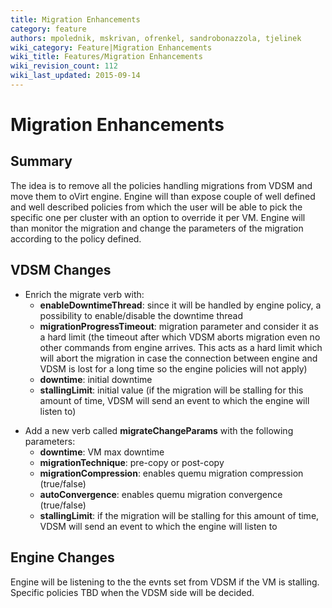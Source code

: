 ```yaml
---
title: Migration Enhancements
category: feature
authors: mpolednik, mskrivan, ofrenkel, sandrobonazzola, tjelinek
wiki_category: Feature|Migration Enhancements
wiki_title: Features/Migration Enhancements
wiki_revision_count: 112
wiki_last_updated: 2015-09-14
---
```


# Migration Enhancements

## Summary

The idea is to remove all the policies handling migrations from VDSM and move them to oVirt engine. Engine will than expose couple of well defined and well described policies from which the user will be able to pick the specific one per cluster with an option to override it per VM. Engine will than monitor the migration and change the parameters of the migration according to the policy defined.

## VDSM Changes

*   Enrich the migrate verb with:
    -   **enableDowntimeThread**: since it will be handled by engine policy, a possibility to enable/disable the downtime thread
    -   **migrationProgressTimeout**: migration parameter and consider it as a hard limit (the timeout after which VDSM aborts migration even no other commands from engine arrives. This acts as a hard limit which will abort the migration in case the connection between engine and VDSM is lost for a long time so the engine policies will not apply)
    -   **downtime**: initial downtime
    -   **stallingLimit**: initial value (if the migration will be stalling for this amount of time, VDSM will send an event to which the engine will listen to)

<!-- -->

*   Add a new verb called **migrateChangeParams** with the following parameters:
    -   **downtime**: VM max downtime
    -   **migrationTechnique**: pre-copy or post-copy
    -   **migrationCompression**: enables quemu migration compression (true/false)
    -   **autoConvergence**: enables quemu migration convergence (true/false)
    -   **stallingLimit**: if the migration will be stalling for this amount of time, VDSM will send an event to which the engine will listen to

## Engine Changes

Engine will be listening to the the evnts set from VDSM if the VM is stalling. Specific policies TBD when the VDSM side will be decided.
